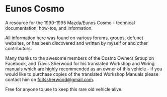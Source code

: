 # Eunos Cosmo
A resource for the 1990-1995 Mazda/Eunos Cosmo - technical documentation, how-tos, and information.


All information here was found on various forums, groups, defunct websites, or has been discovered and written by myself or and other contributors. 

Many thanks to the awesome members of the Cosmo Owners Group on Facebook, and Travis Sherwood for his translated Workshop and Wiring manuals which are highly recommended as an owner of this vehicle - if you would like to purchase copies of the translated Workshop Manuals please contact him on fc3ssherwood@gmail.com. 

Free for anyone to use to keep this rare old vehicle alive.
